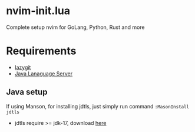 # nvim-init.lua
Complete setup nvim for GoLang, Python, Rust and more


# Requirements
- [lazygit](https://github.com/jesseduffield/lazygit)
- [Java Lanaguage Server](https://github.com/eclipse-jdtls/eclipse.jdt.ls)


## Java setup
If using Manson, for installing jdtls, just simply run command `:MasonInstall jdtls`

- jdtls require >= jdk-17, download [here](https://www.oracle.com/java/technologies/downloads/#jdk20-linux)
